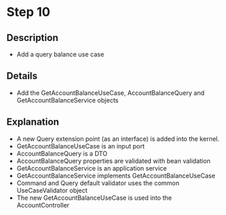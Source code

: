 # Step 10

## Description

- Add a query balance use case

## Details

- Add the GetAccountBalanceUseCase, AccountBalanceQuery and GetAccountBalanceService objects

## Explanation

- A new Query extension point (as an interface) is added into the kernel.
- GetAccountBalanceUseCase is an input port
- AccountBalanceQuery is a DTO
- AccountBalanceQuery properties are validated with bean validation
- GetAccountBalanceService is an application service
- GetAccountBalanceService implements GetAccountBalanceUseCase
- Command and Query default validator uses the common UseCaseValidator object
- The new GetAccountBalanceUseCase is used into the AccountController